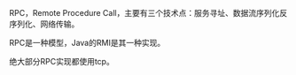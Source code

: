 RPC，Remote Procedure Call，主要有三个技术点：服务寻址、数据流序列化反序列化、网络传输。

RPC是一种模型，Java的RMI是其一种实现。



绝大部分RPC实现都使用tcp。